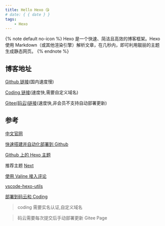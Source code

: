 ```yaml
---
title: Hello Hexo 😘
# date: { { date } }
tags:
    - Hexo
---
```


{% note default no-icon %}
Hexo 是一个快速、简洁且高效的博客框架。Hexo 使用 Markdown（或其他渲染引擎）解析文章，在几秒内，即可利用靓丽的主题生成静态网页。
{% endnote %}

## 博客地址

[Github 链接](https://nxir.github.io/)(国内速度慢)

[Coding 链接](https://coding-pages-bucket-3473968-7947127-539-310661-1303164992.cos-website.ap-hongkong.myqcloud.com)(速度快,需要自定义域名)

[Gitee(码云)链接](https://nxir.gitee.io)(速度快,非会员不支持自动部署更新)

## 参考

[中文官网](https://hexo.io/zh-cn/)

[快速搭建并自动化部署到 Github](https://www.bilibili.com/video/BV1dt4y1Q7UE)

[Github 上的 Hexo 主题](https://github.com/search?o=desc&p=1&q=hexo-theme&s=stars&type=Repositories)

推荐主题 [Next](https://theme-next.js.org/)

[使用 Valine 接入评论](https://valine.js.org/)

[vscode-hexo-utils](https://github.com/cwxyz007/vscode-hexo-utils)

[部署到码云和 Coding](https://juejin.im/post/6844904144013099022)

> coding 需要实名认证,自定义域名

> 码云需要每次提交后手动部署更新 Gitee Page
